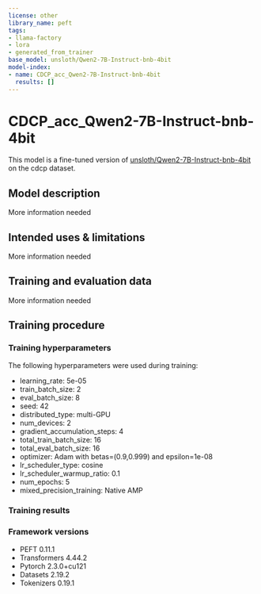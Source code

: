 ```yaml
---
license: other
library_name: peft
tags:
- llama-factory
- lora
- generated_from_trainer
base_model: unsloth/Qwen2-7B-Instruct-bnb-4bit
model-index:
- name: CDCP_acc_Qwen2-7B-Instruct-bnb-4bit
  results: []
---
```


<!-- This model card has been generated automatically according to the information the Trainer had access to. You
should probably proofread and complete it, then remove this comment. -->

# CDCP_acc_Qwen2-7B-Instruct-bnb-4bit

This model is a fine-tuned version of [unsloth/Qwen2-7B-Instruct-bnb-4bit](https://huggingface.co/unsloth/Qwen2-7B-Instruct-bnb-4bit) on the cdcp dataset.

## Model description

More information needed

## Intended uses & limitations

More information needed

## Training and evaluation data

More information needed

## Training procedure

### Training hyperparameters

The following hyperparameters were used during training:
- learning_rate: 5e-05
- train_batch_size: 2
- eval_batch_size: 8
- seed: 42
- distributed_type: multi-GPU
- num_devices: 2
- gradient_accumulation_steps: 4
- total_train_batch_size: 16
- total_eval_batch_size: 16
- optimizer: Adam with betas=(0.9,0.999) and epsilon=1e-08
- lr_scheduler_type: cosine
- lr_scheduler_warmup_ratio: 0.1
- num_epochs: 5
- mixed_precision_training: Native AMP

### Training results



### Framework versions

- PEFT 0.11.1
- Transformers 4.44.2
- Pytorch 2.3.0+cu121
- Datasets 2.19.2
- Tokenizers 0.19.1